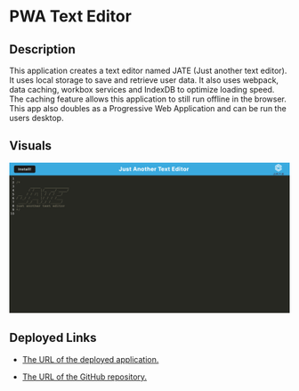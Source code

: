 # PWA Text Editor
## Description
This application creates a text editor named JATE (Just another text editor). It uses local storage to save and retrieve user data. It also uses webpack, data caching, 
workbox services and IndexDB to optimize loading speed.
The caching feature allows this application to still run offline in the browser. This app also doubles as a Progressive Web Application and can be run the users desktop.


## Visuals
![Quiz Thumbnail](client/src/images/jate.png)

## Deployed Links

* [The URL of the deployed application.](https://whispering-river-74182.herokuapp.com/)

* [The URL of the GitHub repository.](https://github.com/simone188535/PWA-Text-Editor)